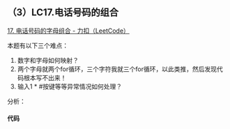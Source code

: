 ## （3）LC17.电话号码的组合

[17. 电话号码的字母组合 - 力扣（LeetCode）](https://leetcode.cn/problems/letter-combinations-of-a-phone-number/)

本题有以下三个难点：

1. 数字和字母如何映射？
2. 两个字母就两个for循环，三个字符我就三个for循环，以此类推，然后发现代码根本写不出来！
3. 输入1 * #按键等等异常情况如何处理？



分析：

#### 代码

```c++

```

